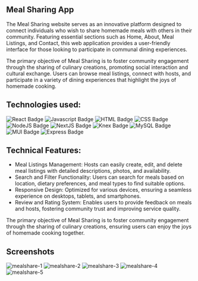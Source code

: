 ## Meal Sharing App

The Meal Sharing website serves as an innovative platform designed to connect individuals who wish to share homemade meals with others in their community. Featuring essential sections such as Home, About, Meal Listings, and Contact, this web application provides a user-friendly interface for those looking to participate in communal dining experiences.

The primary objective of Meal Sharing is to foster community engagement through the sharing of culinary creations, promoting social interaction and cultural exchange. Users can browse meal listings, connect with hosts, and participate in a variety of dining experiences that highlight the joys of homemade cooking.

## Technologies used:

![React Badge](https://img.shields.io/badge/React-61DAFB.svg?style=for-the-badge&logo=React&logoColor=black)
![Javascript Badge](https://img.shields.io/badge/JavaScript-F7DF1E.svg?style=for-the-badge&logo=JavaScript&logoColor=black)
![HTML Badge](https://img.shields.io/badge/HTML5-E34F26.svg?style=for-the-badge&logo=HTML5&logoColor=white)
![CSS Badge](https://img.shields.io/badge/CSS-563d7c?&style=for-the-badge&logo=css3&logoColor=white)
![NodeJS Badge](https://img.shields.io/badge/Node.js-5FA04E.svg?style=for-the-badge&logo=nodedotjs&logoColor=white)
![NextJS Badge](https://img.shields.io/badge/Next.js-000000.svg?style=for-the-badge&logo=nextdotjs&logoColor=white)
![Knex Badge](https://img.shields.io/badge/Knex.js-D26B38.svg?style=for-the-badge&logo=knexdotjs&logoColor=white)
![MySQL Badge](https://img.shields.io/badge/MySQL-4479A1.svg?style=for-the-badge&logo=MySQL&logoColor=white)
![MUI Badge](https://img.shields.io/badge/MUI-007FFF.svg?style=for-the-badge&logo=MUI&logoColor=white)
![Express Badge](https://img.shields.io/badge/Express-000000.svg?style=for-the-badge&logo=Express&logoColor=white)


## Technical Features:

- Meal Listings Management: Hosts can easily create, edit, and delete meal listings with detailed descriptions, photos, and availability.
- Search and Filter Functionality: Users can search for meals based on location, dietary preferences, and meal types to find suitable options.
- Responsive Design: Optimized for various devices, ensuring a seamless experience on desktops, tablets, and smartphones.
- Review and Rating System: Enables users to provide feedback on meals and hosts, fostering community trust and improving service quality.

The primary objective of Meal Sharing is to foster community engagement through the sharing of culinary creations, ensuring users can enjoy the joys of homemade cooking together.

## Screenshots

![mealshare-1](https://github.com/user-attachments/assets/b21cc00e-b4ef-4ce3-b8e7-476fe62b9b87)
![mealshare-2](https://github.com/user-attachments/assets/9299d97e-6d55-4d7f-a21d-721ba204e46c)
![mealshare-3](https://github.com/user-attachments/assets/0997429f-9214-489b-817d-165c12df6d98)
![mealshare-4](https://github.com/user-attachments/assets/a0a230a6-6838-4639-ae7d-4733e0f62370)
![mealshare-5](https://github.com/user-attachments/assets/23d003dd-e498-4b14-a5d5-adc44f850963)
